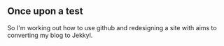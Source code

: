 ## Once upon a test

So I'm working out how to use github and redesigning a site with aims to converting my blog to Jekkyl. 
